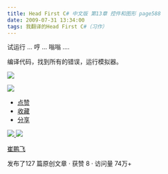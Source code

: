 ```yaml
---
title: Head First C# 中文版 第13章 控件和图形 page588
date: 2009-07-31 13:34:00
tags: 我翻译的Head First C#（习作）
---
```

试运行  ...  哼  ...  嗡嗡  ....

编译代码，找到所有的错误，运行模拟器。

![](https://p-blog.csdn.net/images/p_blog_csdn_net/cuipengfei1/EntryImages/20090731/2009-07-31_13-29-45.jpg)

![](https://p-blog.csdn.net/images/p_blog_csdn_net/cuipengfei1/EntryImages/20090731/2009-07-31_13-29-58.jpg)

  * [ 点赞  ](javascript:;)
  * [ 收藏  ](javascript:;)
  * [ 分享 ](javascript:;)

[ ![](https://profile.csdnimg.cn/5/2/5/3_cuipengfei1)
![](https://g.csdnimg.cn/static/user-reg-year/1x/11.png)
](https://blog.csdn.net/cuipengfei1)

[ 崔鹏飞 ](https://blog.csdn.net/cuipengfei1)

发布了127 篇原创文章  ·  获赞 8  ·  访问量 74万+

